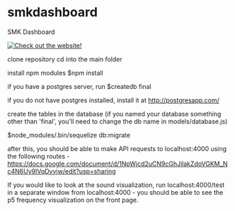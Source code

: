 # smkdashboard
SMK Dashboard

[![Check out the website!](http://www.coolblackattire.com/wp-content/uploads/2015/08/check-it-out-button-300x71.png  
)](https://www.youtube.com/watch?v=Ia3EEDfclbI)

clone repository
cd into the main folder

install npm modules
  $npm install

if you have a postgres server, run
  $createdb final
  
if you do not have postgres installed, install it at http://postgresapp.com/

create the tables in the database (if you named your database something other than 'final',
you'll need to change the db name in models/database.js)

  $node_modules/.bin/sequelize db:migrate

after this, you should be able to make API requests to localhost:4000 using the following routes - https://docs.google.com/document/d/1NpWjcd2uCN9cGhJilakZdoVGKM_Nc4N6Uy9IVqDvvjw/edit?usp=sharing

If you would like to look at the sound visualization, run localhost:4000/test in a separate window from localhost:4000 - you should be able to see the p5 frequency visualization on the front page.  
